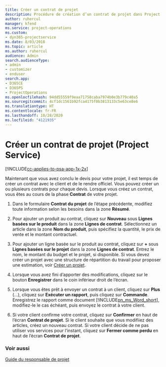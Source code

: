 ```yaml
---
title: Créer un contrat de projet
description: Procédure de création d’un contrat de projet dans Project Service
author: ruhercul
manager: kfend
ms.service: project-operations
ms.custom:
- dyn365-projectservice
ms.date: 8/03/2018
ms.topic: article
ms.author: ruhercul
audience: Admin
search.audienceType:
- admin
- customizer
- enduser
search.app:
- D365CE
- D365PS
- ProjectOperations
ms.openlocfilehash: 94dd55559f9eaa71758caba7974b0e3b779c40a5
ms.sourcegitcommit: 4cf1dc1561b92fca4175f0b3813133c5e63ce8e6
ms.translationtype: HT
ms.contentlocale: fr-FR
ms.lasthandoff: 10/28/2020
ms.locfileid: "4121935"
---
```

# <a name="create-a-project-contract-project-service"></a>Créer un contrat de projet (Project Service)

[!INCLUDE[cc-applies-to-psa-app-1x-2x](../includes/cc-applies-to-psa-app-1x-2x.md)]

Maintenant que vous avez conclu le devis pour votre projet, il est temps de créer un contrat avec le client et de le rendre officiel. Vous pouvez créer un ou plusieurs contrats pour chaque devis. Lorsque vous créez un contrat, vous êtes au cours de la phase **Contrat** de votre projet.  
  
1. Dans le formulaire **Contrat du projet** de l’étape précédente, modifiez toute information selon les besoins dans la zone **Résumé**.  
  
2. Pour ajouter un produit au contrat, cliquez sur **Nouveau** sous **Lignes basées sur le produit** dans la zone **Lignes de contrat**. Sélectionnez un article dans la zone **Nom du produit**, puis spécifiez la quantité, le prix de vente et le montant contractuel.  
  
3. Pour ajouter un ligne basée sur le produit au contrat, cliquez sur **+** sous **Lignes basées sur le projet** dans la zone **Lignes de contrat**. Entrez le nom, le montant du budget et le projet, si disponible. Si vous devez créer un projet avec une structure de répartition du travail pour proposer une estimation, voir [Créer un projet](../psa/create-project.md).  
  
4. Lorsque vous avez fini d’apporter des modifications, cliquez sur le bouton **Enregistrer** dans le coin inférieur droit de l’écran.  
  
5. Lorsque vous êtes prêt à envoyer un contrat à un client, cliquez sur **Plus** (…), cliquez sur **Exécuter un rapport**, puis cliquez sur **Commande**. Enregistrez le rapport comme document [!INCLUDE[pn_ms_Word_short](../includes/pn-ms-word-short.md)], modifiez-le le cas échéant, puis envoyez le contrat à votre client.  
  
6. Si votre client confirme votre contrat, cliquez sur **Confirmer** en haut de l’écran **Contrat de projet**. Si le client souhaite que vous modifiiez des articles, créez un nouveau contrat. Si votre client décide de ne pas utiliser vos services pour l’instant, cliquez sur **Fermer comme perdu** en haut de l’écran **Contrat de projet**.  
  
### <a name="see-also"></a>Voir aussi  
 [Guide du responsable de projet](../psa/account-manager-guide.md)
